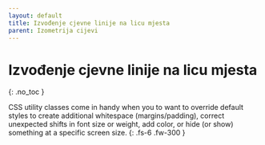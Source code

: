 ```yaml
---
layout: default
title: Izvođenje cjevne linije na licu mjesta
parent: Izometrija cijevi
---
```


# Izvođenje cjevne linije na licu mjesta
{: .no_toc }

CSS utility classes come in handy when you to want to override default styles to create additional whitespace (margins/padding), correct unexpected shifts in font size or weight, add color, or hide (or show) something at a specific screen size.
{: .fs-6 .fw-300 }

